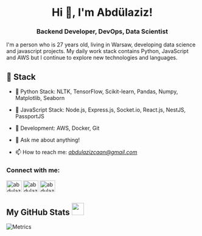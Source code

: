 <h1 align="center">Hi 👋, I'm Abdülaziz!</h1>
<h3 align="center">Backend Developer, DevOps, Data Scientist</h3>

I'm a person who is 27 years old, living in Warsaw, developing data science and javascript projects. My daily work stack contains Python, JavaScript and AWS but I continue to explore new technologies and languages.

## 🔨 Stack 

- 🐍  Python Stack: NLTK, TensorFlow, Scikit-learn, Pandas, Numpy, Matplotlib, Seaborn
	
- 🌱 JavaScript Stack: Node.js, Express.js, Socket.io, React.js, NestJS, PassportJS

- 🌿 Development: AWS, Docker, Git
	
- 💬 Ask me about anything!
	
- 📫 How to reach me: *abdulazizcaan@gmail.com*

<h3 align="left">Connect with me:</h3>
<p align="left">
<a href="https://twitter.com/abdulazizcann" target="blank"><img align="center" src="https://raw.githubusercontent.com/rahuldkjain/github-profile-readme-generator/master/src/images/icons/Social/twitter.svg" alt="abdulazizcann" height="30" width="40" /></a>
<a href="https://linkedin.com/in/abdulazizcan" target="blank"><img align="center" src="https://raw.githubusercontent.com/rahuldkjain/github-profile-readme-generator/master/src/images/icons/Social/linked-in-alt.svg" alt="abdulazizcan" height="30" width="40" /></a>
<a href="https://instagram.com/abdulazizcaan" target="blank"><img align="center" src="https://raw.githubusercontent.com/rahuldkjain/github-profile-readme-generator/master/src/images/icons/Social/instagram.svg" alt="abdulazizcaan" height="30" width="40" /></a>
</p>


<h2> My GitHub Stats <img src='https://media1.giphy.com/media/du3J3cXyzhj75IOgvA/giphy.gif?cid=ecf05e47x2g034i9pzwtzzsd3xgg2w9nr94t4tflbbgo3008&rid=giphy.gif' width='32px'> </h2>

![Metrics](https://metrics.lecoq.io/abdulazizcan?template=terminal&base.header=0&base.activity=0&base.repositories=0&base.metadata=0&languages=1&languages.limit=8&languages.colors=github&languages.threshold=0%25&config.timezone=America%2FToronto)
